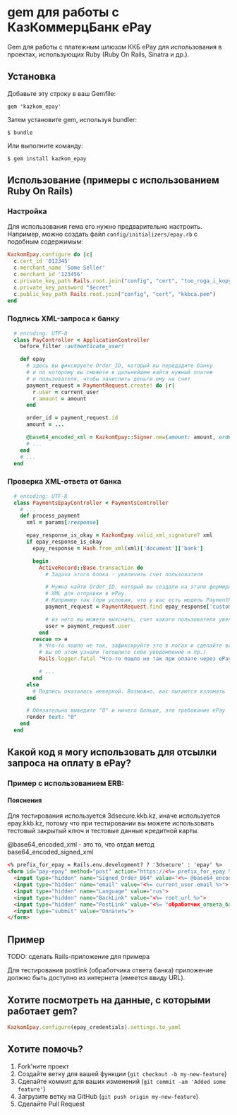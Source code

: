 # gem для работы с КазКоммерцБанк ePay

Gem для работы с платежным шлюзом ККБ ePay для использования в проектах, использующих Ruby (Ruby On Rails, Sinatra и др.).

## Установка

Добавьте эту строку в ваш Gemfile:

    gem 'kazkom_epay'

Затем установите gem, используя bundler:

    $ bundle

Или выполните команду:

    $ gem install kazkom_epay

## Использование (примеры с использованием Ruby On Rails)

### Настройка

Для использования гема его нужно предварительно настроить. Например, можно создать файл
`config/initializers/epay.rb` с подобным содержимым:

```ruby
KazkomEpay.configure do |c|
  c.cert_id '012345'
  c.merchant_name 'Some Seller'
  c.merchant_id '123456'
  c.private_key_path Rails.root.join("config", "cert", "too_roga_i_kopyta_prv.pem")
  c.private_key_password "$ecret"
  c.public_key_path Rails.root.join("config", "cert", "kkbca.pem")
end
```

### Подпись XML-запроса к банку

```ruby
  # encoding: UTF-8
  class PayController < ApplicationController
    before_filter :authenticate_user!

    def epay
      # здесь вы фиксируете Order_ID, который вы передадите банку
      # и по которому вы сможете в дальнейшем найти нужный платеж
      # и пользователя, чтобы зачислить деньги ему на счет
      payment_request = PaymentRequest.create! do |r|
        r.user = current_user
        r.amount = amount
      end

      order_id = payment_request.id
      amount = ...

      @base64_encoded_xml = KazkomEpay::Signer.new(amount: amount, order_id: order_id).base64_encoded_signed_xml
      # ...
    end
    # ...
  end
```

### Проверка XML-ответа от банка

```ruby
  # encoding: UTF-8
  class PaymentsEpayController < PaymentsController
    # ...
    def process_payment
      xml = params[:response]

      epay_response_is_okay = KazkomEpay.valid_xml_signature? xml
      if epay_response_is_okay
        epay_response = Hash.from_xml(xml)['document']['bank']

        begin
          ActiveRecord::Base.transaction do
            # Задача этого блока - увеличить счет пользователя

            # Нужно найти Order_ID, который вы создали на этапе формировани
            # XML для отправки в ePay.
            # Например так (при условии, что у вас есть модель PaymentRequest):
            payment_request = PaymentRequest.find epay_response['customer']['merchant']['order']['order_id']

            # из него вы можете выяснить, счет какого пользователя увеличить:
            user = payment_request.user
          end
        rescue => e
          # Что-то пошло не так, зафиксируйте это в логах и сделайте все, чтобы
          # вы об этом узнали (отошлите себе уведомление и пр.)
          Rails.logger.fatal "Что-то пошло не так при оплате через ePay. Данные: " + params.to_json

          # ...
        end
      else
        # Подпись оказалась неверной. Возможно, вас пытаются взломать
      end

      # Обязательно выведите "0" и ничего больше, это требование ePay
      render text: "0"
    end
  end
```

## Какой код я могу использовать для отсылки запроса на оплату в ePay?

### Пример с использованием ERB:

#### Пояснения

Для тестирования используется 3dsecure.kkb.kz, иначе используется epay.kkb.kz, потому что при тестировании вы можете использовать тестовый закрытый ключ и тестовые данные кредитной карты.

@base64_encoded_xml - это то, что отдал метод base64_encoded_signed_xml

```html
<% prefix_for_epay = Rails.env.development? ? '3dsecure' : 'epay' %>
<form id="pay-epay" method="post" action="https://<%= prefix_for_epay %>.kkb.kz/jsp/process/logon.jsp" target="_blank">
  <input type="hidden" name="Signed_Order_B64" value="<%= @base64_encoded_xml %>">
  <input type="hidden" name="email" value="<%= current_user.email %>">
  <input type="hidden" name="Language" value="rus">
  <input type="hidden" name="BackLink" value="<%= root_url %>">
  <input type="hidden" name="PostLink" value="<%= "обработчик_ответа_банка" %>">
  <input type="submit" value="Оплатить">
</form>
```

## Пример

TODO: сделать Rails-приложение для примера

Для тестирования postlink (обработчика ответа банка) приложение должно быть доступно из интернета (имеется ввиду URL).


## Хотите посмотреть на данные, с которыми работает gem?

```ruby
KazkomEpay.configure(epay_credentials).settings.to_yaml
```

## Хотите помочь?

1. Fork'ните проект
2. Создайте ветку для вашей функции (`git checkout -b my-new-feature`)
3. Сделайте коммит для ваших изменений (`git commit -am 'Added some feature'`)
4. Загрузите ветку на GitHub (`git push origin my-new-feature`)
5. Сделайте Pull Request
